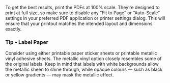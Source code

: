 To get the best results, print the PDFs at 100% scale. They’re designed to print at full size, so make sure to disable any “Fit to Page” or “Auto-Scale” settings in your preferred PDF application or printer settings dialog. This will ensure that your printout matches the intended layout and dimensions exactly.

### Tip - Label Paper

Consider using either printable paper sticker sheets or printable metallic vinyl adhesive sheets. The metallic vinyl option closely resembles some of 
the original labels. Keep in mind that labels with white backgrounds allow the metallic sheen to shine through, while opaque colours — such as black or yellow gradients — may mask the metallic effect.